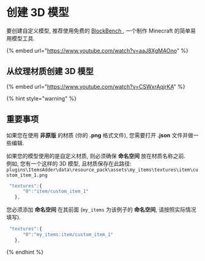 # 创建 3D 模型

要创建自定义模型, 推荐使用免费的 [BlockBench ](https://blockbench.net/), 一个制作 Minecraft 的简单易用模型工具.

{% embed url="https://www.youtube.com/watch?v=aaJ8XgMAOno" %}

## 从纹理材质创建 3D 模型

{% embed url="https://www.youtube.com/watch?v=CSWxrAqjrKA" %}

{% hint style="warning" %}
## 重要事项

如果您在使用 **非原版** 的材质 (你的 **.png** 格式文件), 您需要打开 **.json** 文件并做一些编辑.

如果您的模型使用的是自定义材质, 则必须确保 **命名空间** 放在材质名称之前.\
例如, 您有一个这样的 3D 模型, 且材质保存在此路径: `plugins\ItemsAdder\data\resource_pack\assets\my_items\textures\item\custom_item_1.png`

```javascript
 "textures":{
      "0":"item/custom_item_1"
   },
```

您必须添加 **命名空间** 在其前面 (`my_items` 为该例子的 **命名空间**, 请按照实际情况填写).

```javascript
 "textures":{
      "0":"my_items:item/custom_item_1"
   },
```
{% endhint %}
